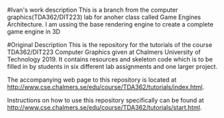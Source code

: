 #Ivan's work description
This is a branch from the computer graphics(TDA362/DIT223) lab for anoher class called Game Engines Architecture.
I am ussing the base rendering engine to create a complete game engine in 3D

#Original Description
This is the repository for the tutorials of the course TDA362/DIT223 Computer Graphics given at Chalmers University of
Technology 2019. It contains resources and skeleton code which is to be filled in by students in six different lab assignments and one larger project. 

The accompanying web page to this repository is located at http://www.cse.chalmers.se/edu/course/TDA362/tutorials/index.html.

Instructions on how to use this repository specifically can be found at http://www.cse.chalmers.se/edu/course/TDA362/tutorials/start.html.
